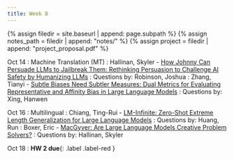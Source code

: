 ```yaml
---
title: Week 8
---
```



{% assign filedir = site.baseurl | append: page.subpath %} 
{% assign notes_path = filedir | append: "notes/" %} 
{% assign project = filedir | append: "project_proposal.pdf" %}

<!--  
Instructions:

INDENTATION COUNTS

Each day should be formatted exactly as follows

Date
: Lessons Covered
  : Reading List
    : In Class Presentations
: **Assignment/Announcement**{: .label}


To add a hyperlink for readings, do it as follows
  : [Example Paper](http://linktopaper.edu)

To make the hyperlink open in a new tab by default
  : [Example Paper](http://linktopaper.edu){:target=_"blank"}

The announcement can be made red for due dates as follows
: **Assignment Due**{: .label .label-red }

10/14 mt
10/16 multilingual
10/18 HW 2 due
-->

Oct 14
: Machine Translation (MT)
  : Hallinan, Skyler - [How Johnny Can Persuade LLMs to Jailbreak Them: Rethinking Persuasion to Challenge AI Safety by Humanizing LLMs](https://arxiv.org/pdf/2401.06373)
  : Questions by: Robinson, Joshua
  : Zhang, Tianyi - [Subtle Biases Need Subtler Measures: Dual Metrics for Evaluating Representative and Affinity Bias in Large Language Models](https://arxiv.org/pdf/2405.14555)
  : Questions by: Xing, Hanwen  

Oct 16
: Multilingual
  : Chiang, Ting-Rui - [LM-Infinite: Zero-Shot Extreme Length Generalization for Large Language Models](https://arxiv.org/abs/2308.16137)
  : Questions by: Huang, Run
  : Boxer, Eric - [MacGyver: Are Large Language Models Creative Problem Solvers?](https://aclanthology.org/2024.naacl-long.297.pdf)
  : Questions by: Hallinan, Skyler
  

Oct 18
: **HW 2 due**{: .label .label-red }